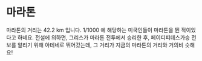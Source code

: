 # 마라톤

마라톤의 거리는 42.2 km 입니다. 1/1000 에 해당하는 미국인들이 마라톤을 뛴 적이있
다고 하네요. 전설에 의하면, 그리스가 마라톤 전투에서 승리한 후, 페이디피데스가승
전보를 알리기 위해 아테네로 뛰어갔는데, 그 거리가 지금의 마라톤의 거리와 거의비
슷해요!
